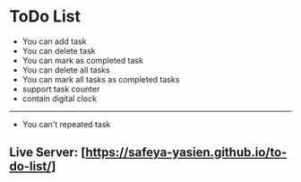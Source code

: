 # ToDo List

- You can add task
- You can delete task
- You can mark as completed task
- You can delete all tasks
- You can mark all tasks as completed tasks
- support task counter
- contain digital clock

<hr>

- You can't repeated task

## Live Server: [https://safeya-yasien.github.io/to-do-list/]
